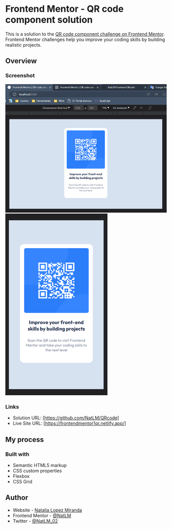 # Frontend Mentor - QR code component solution

This is a solution to the [QR code component challenge on Frontend Mentor](https://www.frontendmentor.io/challenges/qr-code-component-iux_sIO_H). Frontend Mentor challenges help you improve your coding skills by building realistic projects. 


## Overview

### Screenshot

![](./screen-desktop.png)
![](./screen-movile.png)


### Links

- Solution URL: [https://github.com/NatLM/QRcode]
- Live Site URL: [https://frontendmentor1qr.netlify.app/]


## My process

### Built with

- Semantic HTML5 markup
- CSS custom properties
- Flexbox
- CSS Grid


## Author

- Website - [Natalia Lopez Miranda](https://natlm.github.io/)
- Frontend Mentor - [@NatLM](https://www.frontendmentor.io/profile/NatLM)
- Twitter - [@NatLM_02](https://www.twitter.com/NatLM_02)
